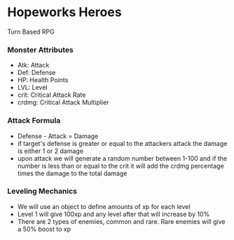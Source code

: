 # Hopeworks Heroes
Turn Based RPG

### Monster Attributes
* Atk: Attack
* Def: Defense
* HP: Health Points
* LVL: Level
* crit: Critical Attack Rate
* crdmg: Critical Attack Multiplier

### Attack Formula
* Defense - Attack = Damage
* if target's defense is greater or equal to the attackers attack the damage is either 1 or 2 damage
* upon attack we will generate a random number between 1-100 and if the number is less than or equal to the crit it will add the crdmg percentage times the damage to the total damage

### Leveling Mechanics
* We will use an object to define amounts of xp for each level
* Level 1 will give 100xp and any level after that will increase by 10%
* There are 2 types of enemies, common and rare. Rare enemies will give a 50% boost to xp
